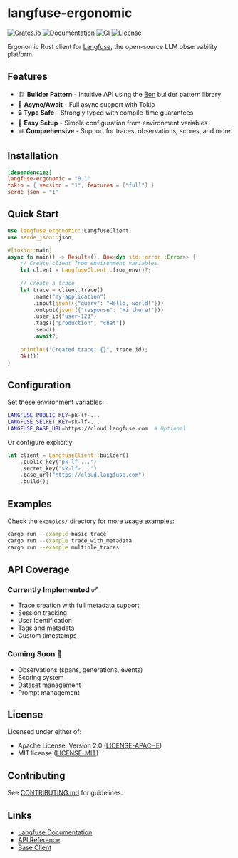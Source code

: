 # langfuse-ergonomic

[![Crates.io](https://img.shields.io/crates/v/langfuse-ergonomic.svg)](https://crates.io/crates/langfuse-ergonomic)
[![Documentation](https://docs.rs/langfuse-ergonomic/badge.svg)](https://docs.rs/langfuse-ergonomic)
[![CI](https://github.com/genai-rs/langfuse-ergonomic/workflows/CI/badge.svg)](https://github.com/genai-rs/langfuse-ergonomic/actions)
[![License](https://img.shields.io/crates/l/langfuse-ergonomic)](./LICENSE-MIT)

Ergonomic Rust client for [Langfuse](https://langfuse.com), the open-source LLM observability platform.

## Features

- 🏗️ **Builder Pattern** - Intuitive API using the [Bon](https://bon-rs.com) builder pattern library
- 🔄 **Async/Await** - Full async support with Tokio
- 🔒 **Type Safe** - Strongly typed with compile-time guarantees
- 🚀 **Easy Setup** - Simple configuration from environment variables
- 📊 **Comprehensive** - Support for traces, observations, scores, and more

## Installation

```toml
[dependencies]
langfuse-ergonomic = "0.1"
tokio = { version = "1", features = ["full"] }
serde_json = "1"
```

## Quick Start

```rust
use langfuse_ergonomic::LangfuseClient;
use serde_json::json;

#[tokio::main]
async fn main() -> Result<(), Box<dyn std::error::Error>> {
    // Create client from environment variables
    let client = LangfuseClient::from_env()?;
    
    // Create a trace
    let trace = client.trace()
        .name("my-application")
        .input(json!({"query": "Hello, world!"}))
        .output(json!({"response": "Hi there!"}))
        .user_id("user-123")
        .tags(["production", "chat"])
        .send()
        .await?;
    
    println!("Created trace: {}", trace.id);
    Ok(())
}
```

## Configuration

Set these environment variables:

```bash
LANGFUSE_PUBLIC_KEY=pk-lf-...
LANGFUSE_SECRET_KEY=sk-lf-...
LANGFUSE_BASE_URL=https://cloud.langfuse.com  # Optional
```

Or configure explicitly:

```rust
let client = LangfuseClient::builder()
    .public_key("pk-lf-...")
    .secret_key("sk-lf-...")
    .base_url("https://cloud.langfuse.com")
    .build();
```

## Examples

Check the `examples/` directory for more usage examples:

```bash
cargo run --example basic_trace
cargo run --example trace_with_metadata
cargo run --example multiple_traces
```

## API Coverage

### Currently Implemented ✅
- Trace creation with full metadata support
- Session tracking
- User identification
- Tags and metadata
- Custom timestamps

### Coming Soon 🚧
- Observations (spans, generations, events)
- Scoring system
- Dataset management
- Prompt management

## License

Licensed under either of:
- Apache License, Version 2.0 ([LICENSE-APACHE](LICENSE-APACHE))
- MIT license ([LICENSE-MIT](LICENSE-MIT))

## Contributing

See [CONTRIBUTING.md](CONTRIBUTING.md) for guidelines.

## Links

- [Langfuse Documentation](https://langfuse.com/docs)
- [API Reference](https://api.reference.langfuse.com)
- [Base Client](https://github.com/genai-rs/langfuse-client-base)